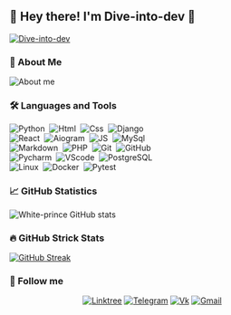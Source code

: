  ## :wave:&nbsp;Hey there! I'm Dive-into-dev :floppy_disk:
 
 [![Dive-into-dev]()]()

 ### :file_folder:&nbsp;About Me
 
![About me](https://github.com/Dive-dev/Dive-dev/blob/main/assets/about.png?raw=true)

 ### :hammer_and_wrench:&nbsp;Languages and Tools
 
  ![Python](https://img.shields.io/badge/-Python-ede65a?style=for-the-badge&logo=Python)&nbsp;
  ![Html](https://img.shields.io/badge/-HTML-FF7F50?style=for-the-badge&logo=HTML5)&nbsp;
  ![Css](https://img.shields.io/badge/-CSS-7B68EE?style=for-the-badge&logo=CSS3)&nbsp;
  ![Django](https://img.shields.io/badge/-Django-2E8B57?style=for-the-badge&logo=Django)\
  ![React](https://img.shields.io/badge/-React-4d9bb3?style=for-the-badge&logo=React)&nbsp;
  ![Aiogram](https://img.shields.io/badge/-aiogram-ed80c0?style=for-the-badge&logo=Telegram)&nbsp;
  ![JS](https://img.shields.io/badge/-JS-e8a26d?style=for-the-badge&logo=javascript)&nbsp;
  ![MySql](https://img.shields.io/badge/-SQLite3-808080?style=for-the-badge&logo=SQLite)\
  ![Markdown](https://img.shields.io/badge/-Markdown-C0C0C0?style=for-the-badge&logo=Markdown)&nbsp;
  ![PHP](https://img.shields.io/badge/-PHP-572270?style=for-the-badge&logo=PHP)&nbsp;
  ![Git](https://img.shields.io/badge/-Git-8bb56b?style=for-the-badge&logo=Git)&nbsp;
  ![GitHub](https://img.shields.io/badge/-GitHub-131313?style=for-the-badge&logo=GitHub)\
  ![Pycharm](https://img.shields.io/badge/-Pycharm-3CB371?style=for-the-badge&logo=Pycharm)&nbsp;
  ![VScode](https://img.shields.io/badge/-VSCode-2A84FE?style=for-the-badge&logo=VisualStudioCode)&nbsp;
  ![PostgreSQL](https://img.shields.io/badge/-PostgreSQL-AFEEEE?style=for-the-badge&logo=PostgreSQL)\
  ![Linux](https://img.shields.io/badge/-Linux-FFFFFF?style=for-the-badge&logo=Linux)&nbsp;
  ![Docker](https://img.shields.io/badge/-Docker-2277a8?style=for-the-badge&logo=Docker)&nbsp;
  ![Pytest](https://img.shields.io/badge/-Pytest-db5e64?style=for-the-badge&logo=Pytest)&nbsp;

 ### :chart_with_upwards_trend:&nbsp;GitHub Statistics
 
  ![White-prince GitHub stats](https://github-readme-stats.vercel.app/api?username=Dive-dev&hide_border=true&show_icons=true&theme=react)&nbsp;
  
 ### :fire:&nbsp;GitHub Strick Stats
 
  [![GitHub Streak](https://streak-stats.demolab.com?user=Dive-dev&theme=react&hide_border=true&border_radius=10)](https://git.io/streak-stats)
  
### :link:&nbsp;Follow me
 <div align="center">
 
  [![Linktree](https://img.shields.io/badge/-Linktree-131313?style=for-the-badge&logo=Linktree)](https://linktr.ee/dive_into_dev)
  [![Telegram](https://img.shields.io/badge/-Telegram-131313?style=for-the-badge&logo=Telegram)](https://t.me/Dark_Hub_info)
  [![Vk](https://img.shields.io/badge/-Vk-131313?style=for-the-badge&logo=Vk)](https://vk.com/dive_into_dev)
  [![Gmail](https://img.shields.io/badge/-Gmail-131313?style=for-the-badge&logo=Gmail&logoColor=white)](https://mail.google.com/mail/u/0/?fs=1&tf=cm&source=mailto&to=tiltedfear@gmail.com)
 
 </div>

